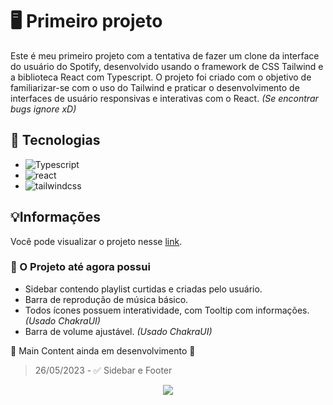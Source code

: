 # 🖥️ Primeiro projeto

Este é meu primeiro projeto com a tentativa de fazer um clone da interface do usuário do Spotify, desenvolvido usando o framework de CSS Tailwind e a biblioteca React com Typescript. O projeto foi criado com o objetivo de familiarizar-se com o uso do Tailwind e praticar o desenvolvimento de interfaces de usuário responsivas e interativas com o React.
_(Se encontrar bugs ignore xD)_

## 🚀 Tecnologias

- ![Typescript](https://img.shields.io/badge/typescript-007acc?style=for-the-badge&logo=typescript&logoColor=FFFFFF)
- ![react](https://img.shields.io/badge/react-5fb3b3?style=for-the-badge&logo=react&logoColor=FFFFFF)
- ![tailwindcss](https://img.shields.io/badge/tailwindcss-4dc0b5?style=for-the-badge&logo=tailwindcss&logoColor=FFFFFF)

## 💡Informações

Você pode visualizar o projeto nesse [link](https://spotify-web-new.vercel.app/).

### 📄 O Projeto até agora possui

- Sidebar contendo playlist curtidas e criadas pelo usuário.
- Barra de reprodução de música básico.
- Todos ícones possuem interatividade, com Tooltip com informações. _(Usado ChakraUI)_
- Barra de volume ajustável. _(Usado ChakraUI)_

🚧 Main Content ainda em desenvolvimento 🚧

> 26/05/2023 - ✅ Sidebar e Footer

<p align="center">
  <img src="https://img.shields.io/badge/STATUS-EM%20DESENVOLVIMENTO-60846c?style=for-the-badge&logo=waiting&logoColor=FFFFFF/">
</p>
